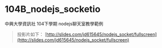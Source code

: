 # 104B_nodejs_socketio
中興大學資訊社 104下學期 nodejs聊天室教學範例

> 投影片如下：
> [http://slides.com/jd615645/nodejs_socket/fullscreen](http://slides.com/jd615645/nodejs_socket/fullscreen)
